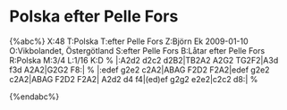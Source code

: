 # Polska efter Pelle Fors

{%abc%}
X:48
T:Polska
T:efter Pelle Fors
Z:Björn Ek 2009-01-10
O:Vikbolandet, Östergötland
S:efter Pelle Fors
B:Låtar efter Pelle Fors
R:Polska
M:3/4
L:1/16
K:D
%
|:A2d2 d2c2 d2B2|TB2A2 A2G2 TG2F2|A3d f3d A2A2|G2G2 F8:|
%
|:edef g2e2 c2A2|ABAG F2D2 F2A2|edef g2e2 c2A2|ABAG F2D2 F2A2|
A2d2 d4 f4|(ed)ef g2g2 e2e2|c2c2 d8:|
%


{%endabc%}

